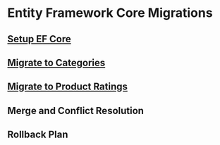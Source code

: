 # Entity Framework Core Migrations

## [Setup EF Core](https://github.com/Rogengell/EF-Database/tree/initial-setup)

## [Migrate to Categories](https://github.com/Rogengell/EF-Database/tree/add-categories)

## [Migrate to Product Ratings](https://github.com/Rogengell/EF-Database/tree/add-ratings)

## Merge and Conflict Resolution

## Rollback Plan